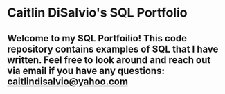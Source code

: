 # Caitlin DiSalvio's SQL Portfolio

## Welcome to my SQL Portfoilio! This code repository contains examples of SQL that I have written. Feel free to look around and reach out via email if you have any questions: caitlindisalvio@yahoo.com
